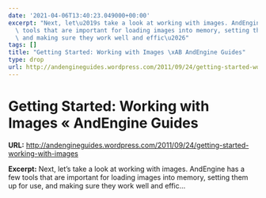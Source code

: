 ```yaml
---
date: '2021-04-06T13:40:23.049000+00:00'
excerpt: "Next, let\u2019s take a look at working with images. AndEngine has a few\
  \ tools that are important for loading images into memory, setting them up for use,\
  \ and making sure they work well and effic\u2026"
tags: []
title: "Getting Started: Working with Images \xAB AndEngine Guides"
type: drop
url: http://andengineguides.wordpress.com/2011/09/24/getting-started-working-with-images
---
```


# Getting Started: Working with Images « AndEngine Guides

**URL:** http://andengineguides.wordpress.com/2011/09/24/getting-started-working-with-images

**Excerpt:** Next, let’s take a look at working with images. AndEngine has a few tools that are important for loading images into memory, setting them up for use, and making sure they work well and effic…
